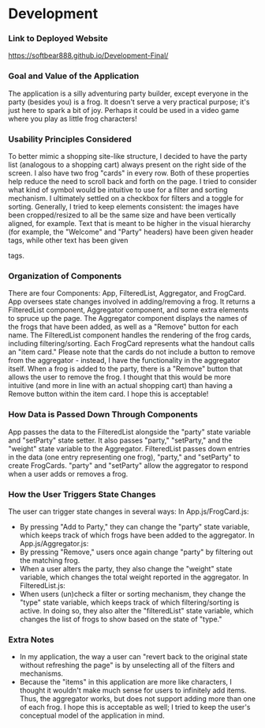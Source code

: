 # Development

### Link to Deployed Website
https://softbear888.github.io/Development-Final/

### Goal and Value of the Application
The application is a silly adventuring party builder, except everyone in the party (besides you) is a frog. It doesn't serve a very practical purpose; it's just here to spark a bit of joy. Perhaps it could be used in a video game where you play as little frog characters!

### Usability Principles Considered
To better mimic a shopping site-like structure, I decided to have the party list (analogous to a shopping cart) always present on the right side of the screen. I also have two frog "cards" in every row. Both of these properties help reduce the need to scroll back and forth on the page.
I tried to consider what kind of symbol would be intuitive to use for a filter and sorting mechanism. I ultimately settled on a checkbox for filters and a toggle for sorting.
Generally, I tried to keep elements consistent: the images have been cropped/resized to all be the same size and have been vertically aligned, for example. Text that is meant to be higher in the visual hierarchy (for example, the "Welcome" and "Party" headers) have been given header tags, while other text has been given <p> tags.

### Organization of Components
There are four Components: App, FilteredList, Aggregator, and FrogCard. App oversees state changes involved in adding/removing a frog. It returns a FilteredList component, Aggregator component, and some extra elements to spruce up the page. The Aggregator component displays the names of the frogs that have been added, as well as a "Remove" button for each name. The FilteredList component handles the rendering of the frog cards, including filtering/sorting. Each FrogCard represents what the handout calls an "item card." Please note that the cards do not include a button to remove from the aggregator - instead, I have the functionality in the aggregator itself. When a frog is added to the party, there is a "Remove" button that allows the user to remove the frog. I thought that this would be more intuitive (and more in line with an actual shopping cart) than having a Remove button within the item card. I hope this is acceptable!

### How Data is Passed Down Through Components
App passes the data to the FilteredList alongside the "party" state variable and "setParty" state setter. It also passes "party," "setParty," and the "weight" state variable to the Aggregator. FilteredList passes down entries in the data (one entry representing one frog), "party," and "setParty" to create FrogCards. "party" and "setParty" allow the aggregator to respond when a user adds or removes a frog.

### How the User Triggers State Changes
The user can trigger state changes in several ways:
In App.js/FrogCard.js:
  - By pressing "Add to Party," they can change the "party" state variable, which keeps track of which frogs have been added to the aggregator.
In App.js/Aggregator.js:
  - By pressing "Remove," users once again change "party" by filtering out the matching frog.
  - When a user alters the party, they also change the "weight" state variable, which changes the total weight reported in the aggregator.
In FilteredList.js:
  - When users (un)check a filter or sorting mechanism, they change the "type" state variable, which keeps track of which filtering/sorting is active. In doing so, they also alter the "filteredList" state variable, which changes the list of frogs to show based on the state of "type."

### Extra Notes
- In my application, the way a user can "revert back to the original state without refreshing the page" is by unselecting all of the filters and mechanisms.  
- Because the "items" in this application are more like characters, I thought it wouldn't make much sense for users to infinitely add items. Thus, the aggregator works, but does not support adding more than one of each frog. I hope this is acceptable as well; I tried to keep the user's conceptual model of the application in mind.
